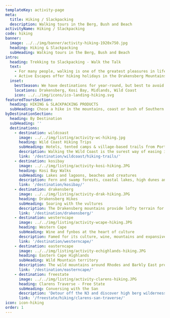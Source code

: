 ```yaml
---
templateKey: activity-page
meta:
  title: Hiking / Slackpacking
  description: Walking tours in the Berg, Bush and Beach
activityName: Hiking / Slackpacking
code: hiking
banner:
  image: ../../img/banner/activity-hiking-1920x750.jpg
  heading: Hiking & Slackpacking
  subHeading: Walking tours in the Berg, Bush and Beach
intro:
  heading: Trekking to Slackpacking - Walk the Talk
  text:
    - For many people, walking is one of the greatest pleasures in life. Being surrounded by natural beauty and hiking with a few close friends and family is a wonderful way to escape the hustle and bustle of city life. In South Africa we are lucky to have a vast range of mountains, valleys, forests and coastlines; which hold incredible hiking, trekking and backpacking opportunities.
    - Active Escapes offer hiking holidays in the Drakensberg Mountains, the KwaZulu-Natal Midlands, the Eastern Cape Highlands, Kosi Bay and along the entire length of the Wild Coast. Whether you're keen to summit lofty peaks with Vultures cruising the thermals, or have your sights set on sandy toe’s and refreshing dips in the sea; Active Escapes will set your feet moving in the right direction.
  inset:
    bestSeason: We have destinations for year-round, but best to avoid Dec-Jan school holidays
    locations: Drakensberg, Kosi Bay, Midlands, Wild Coast
    icon: ../../img/icons/ico-landing-hiking.svg
featuredToursSection:
  heading: HIKING & SLACKPACKING PRODUCTS
  subHeading: Chose a hike in the mountains, coast or bush of Southern Africa
byDestinationSection:
  heading: By Destination
  subHeading: ''
  destinations:
    - destination: wildcoast
      image: ../../img/listing/activity-wc-hiking.jpg
      heading: Wild Coast Hiking Trips
      subHeading: Hotels, tented camps & village-based trails from Port Edward to Cintsa
      description: Walking the Wild Coast is the surest way of easing into the Transkei vibe. From village homestays to hotel lays, with tented camps and traditional backpackers along the way, we cover the entire stretch of Wild Coast with trail options to suit all levels of fitness and comfort.
      link: '/destination/wildcoast/hiking-trails/'
    - destination: kosibay
      image: ../../img/listing/activity-kosi-hiking.JPG
      heading: Kosi Bay Walks
      subHeading: Lakes and lagoons, beaches and creatures
      description: Fern and swamp forests, coastal lakes, high dunes and secluded beaches. The diverse biomes on the Kosi Bay Slackpacker allow one to go swimming with dolphins one day and birding from dugout canoes the next. Here are some great hike options for families and friends
      link: '/destination/kosibay/'
    - destination: drakensberg
      image: ../../img/listing/activity-drak-hiking.JPG
      heading: Drakensberg Hikes
      subHeading: Soaring with the vultures
      description: The Drakensberg mountains provide lofty terrain for walkers. Our Amphitheatre Trail (link to product page) will get you to the top without sleeping in tents or caves, whilst the Vulture trail (link to product page)  provides a more gentle amble in the lower foothills.
      link: '/destination/drakensberg/'
    - destination: westerncape
      image: ../../img/listing/activity-wcape-hiking.JPG
      heading: Western Cape
      subHeading: Wine and fynbos at the heart of culture
      description: Famed for its culture, wine, mountains and expansive ocean vantage, the western cape offers an exciting range of slackpacking and hiking trails which feature the best of the fair Cape.
      link: '/destination/westerncape/'
    - destination: easterncape
      image: ../../img/listing/activity-echighlands-hiking.JPG
      heading: Eastern Cape Highlands
      subHeading: Wild Mountain territory
      description: The wild mountains around Rhodes and Barkly East provide a tranquil escape from fast city life. Relax with a glass of Glühwein by a log fire in winter, or enjoy an invigorating swim in a mountain stream by summer, the Eastern Cape highlands has a bounty of pleasures to discover.
      link: '/destination/easterncape/'
    - destination: freestate
      image: ../../img/listing/activity-clarens-hiking.JPG
      heading: Clarens Traverse - Free State
      subHeading: Conversing with the San
      description: 'Detour off the N3 and discover high berg wilderness and cultural treasures. The Clarens area is famous for its fine restaurants, quirky art cafes and more recently: its well preserved dinosaur fossils and San Rock Art. Our new 3 day slackpacking trail in the area will enable you to discover all these gems and more.'
      link: '/freestate/hiking/clarens-san-traverse/'
icon: icon-hiking
order: 1
---
```

